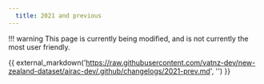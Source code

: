 ```yaml
---
  title: 2021 and previous
---
```


!!! warning
    This page is currently being modified, and is not currently the most user friendly. 

{{ external_markdown('https://raw.githubusercontent.com/vatnz-dev/new-zealand-dataset/airac-dev/.github/changelogs/2021-prev.md', '') }}